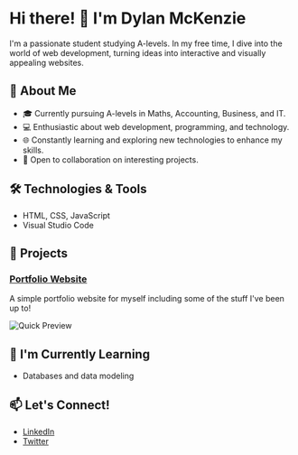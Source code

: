 # Hi there! 👋 I'm Dylan McKenzie

I'm a passionate student studying A-levels. In my free time, I dive into the world of web development, turning ideas into interactive and visually appealing websites.

## 🚀 About Me

- 🎓 Currently pursuing A-levels in Maths, Accounting, Business, and IT.
- 💻 Enthusiastic about web development, programming, and technology.
- 🌐 Constantly learning and exploring new technologies to enhance my skills.
- 🤝 Open to collaboration on interesting projects.

## 🛠️ Technologies & Tools

- HTML, CSS, JavaScript
- Visual Studio Code

## 🔧 Projects

### [Portfolio Website](https://dylanmck.com)
A simple portfolio website for myself including some of the stuff I've been up to!

![Quick Preview](https://imgur.com/Jwi4Nnm)

## 🌱 I'm Currently Learning

- Databases and data modeling

## 📫 Let's Connect!

- [LinkedIn](https://www.linkedin.com/in/dylan-mckenzie-4672b1238/)
- [Twitter](https://twitter.com/DylsoMcK)
